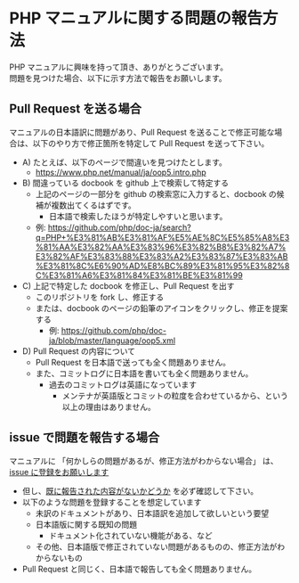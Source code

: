 # PHP マニュアルに関する問題の報告方法

PHP マニュアルに興味を持って頂き、ありがとうございます。  
問題を見つけた場合、以下に示す方法で報告をお願いします。

## Pull Request を送る場合

マニュアルの日本語訳に問題があり、Pull Request を送ることで修正可能な場合は、以下のやり方で修正箇所を特定して Pull Request を送って下さい。

- A) たとえば、以下のページで間違いを見つけたとします。
  * https://www.php.net/manual/ja/oop5.intro.php
- B) 間違っている docbook を github 上で検索して特定する
  * 上記のページの一部分を github の検索窓に入力すると、docbook の候補が複数出てくるはずです。
    - 日本語で検索したほうが特定しやすいと思います。
  * 例: https://github.com/php/doc-ja/search?q=PHP+%E3%81%AB%E3%81%AF%E5%AE%8C%E5%85%A8%E3%81%AA%E3%82%AA%E3%83%96%E3%82%B8%E3%82%A7%E3%82%AF%E3%83%88%E3%83%A2%E3%83%87%E3%83%AB%E3%81%8C%E6%90%AD%E8%BC%89%E3%81%95%E3%82%8C%E3%81%A6%E3%81%84%E3%81%BE%E3%81%99
- C) 上記で特定した docbook を修正し、Pull Request を出す
  * このリポジトリを fork し、修正する
  * または、docbook のページの鉛筆のアイコンをクリックし、修正を提案する
    - 例: https://github.com/php/doc-ja/blob/master/language/oop5.xml
- D) Pull Request の内容について
  * Pull Request を日本語で送っても全く問題ありません。
  * また、コミットログに日本語を書いても全く問題ありません。
    - 過去のコミットログは英語になっています
      * メンテナが英語版とコミットの粒度を合わせているから、という以上の理由はありません。

## issue で問題を報告する場合

マニュアルに 「何かしらの問題があるが、修正方法がわからない場合」 は、[issue に登録をお願いします](https://github.com/php/doc-ja/issues/new)

- 但し、[既に報告された内容がないかどうか](https://github.com/php/doc-ja/issues?q=is%3Aissue+) を必ず確認して下さい。
- 以下のような問題を登録することを想定しています
  * 未訳のドキュメントがあり、日本語訳を追加して欲しいという要望
  * 日本語版に関する既知の問題
    - ドキュメント化されていない機能がある、など
  * その他、日本語版で修正されていない問題があるものの、修正方法がわからないもの
- Pull Request と同じく、日本語で報告しても全く問題ありません。
